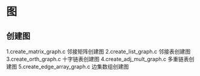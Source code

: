# 图

## 创建图

1.create_matrix_graph.c 邻接矩阵创建图
2.create_list_graph.c 邻接表创建图
3.create_orth_graph.c 十字链表创建图
4.create_adj_mult_graph.c 多重链表创建图
5.create_edge_array_graph.c 边集数组创建图
